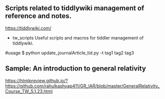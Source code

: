 
## Scripts related to tiddlywiki management of reference and notes. 

https://tiddlywiki.com/
 
* tw_scripts
Useful scripts and macros for tiddler management of tiddlywiki. 

#usage
$ python update_journalArticle_tid.py -t tag1 tag2 tag3


## Sample: An introduction to general relativity 

https://htmlpreview.github.io/?https://github.com/rahulkashyap411/GR_IAR/blob/master/GeneralRelativity_Course_TW_5.1.23.html



